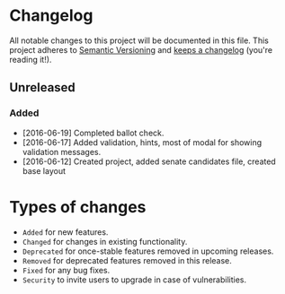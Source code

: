 # Changelog

All notable changes to this project will be documented in this file.
This project adheres to [Semantic Versioning](http://semver.org/) and [keeps a changelog](http://keepachangelog.com/) (you're reading it!).

## Unreleased

### Added

 - [2016-06-19] Completed ballot check.
 - [2016-06-17] Added validation, hints, most of modal for showing validation messages.
 - [2016-06-12] Created project, added senate candidates file, created base layout

# Types of changes

 - `Added` for new features.
 - `Changed` for changes in existing functionality.
 - `Deprecated` for once-stable features removed in upcoming releases.
 - `Removed` for deprecated features removed in this release.
 - `Fixed` for any bug fixes.
 - `Security` to invite users to upgrade in case of vulnerabilities.
